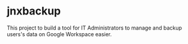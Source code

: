 # jnxbackup
This project to build a tool for IT Administrators to manage and backup users's data on Google Workspace easier.
